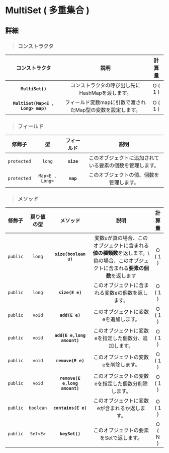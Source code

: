 # MultiSet (  多重集合 )

## 詳細

> ### コンストラクタ
|コンストラクタ|説明|計算量|
|:---:|:---:|:---:|
|**`MultiSet()`**|コンストラクタの呼び出し先にHashMapを渡します。|O ( 1 )|
|**`MultiSet(Map<E , Long> map)`**|フィールド変数mapに引数で渡されたMap型の変数を設定します。|O ( 1 )|
> ### フィールド
|修飾子|型|フィールド|説明|
|:---:|:---:|:---:|:---:|
|`protected`|`long`|**`size`**|このオブジェクトに追加されている要素の個数を管理します。|
|`protected`|`Map<E , Long>`|**`map`**|このオブジェクトの値、個数を管理します。|
> ### メソッド
|修飾子|戻り値の型|メソッド|説明|計算量|
|:---:|:---:|:---:|:---:|:---:|
|`public`|`long`|**`size(boolean u)`**|変数uが真の場合、このオブジェクトに含まれる**値の種類数**を返します。\ 偽の場合、このオブジェクトに含まれる**要素の個数**を返します  |O ( 1 )|
|`public`|`long`|**`size(E e)`**|このオブジェクトに含まれる変数eの個数を返します。|O ( 1 )|
|`public`|`void`|**`add(E e)`**|このオブジェクトに変数eを追加します。|O ( 1 )|
|`public`|`void`|**`add(E e,long amount)`**|このオブジェクトに変数eを指定した個数分、追加します。|O ( 1 )|
|`public`|`void`|**`remove(E e)`**|このオブジェクトの変数eを削除します。|O ( 1 )|
|`public`|`void`|**`remove(E e,long amount)`**|このオブジェクトの変数eを指定した個数分削除します。|O ( 1 )|
|`public`|`boolean`|**`contains(E e)`**|このオブジェクトに変数eが含まれるか返します。|O ( 1 )|
|`public`|`Set<E>`|**`keySet()`**|このオブジェクトの要素をSetで返します。|O ( N )|
